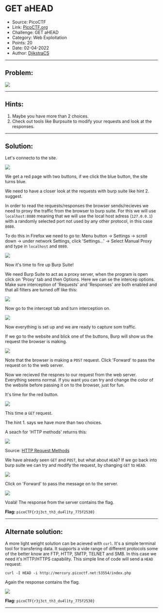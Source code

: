 # GET aHEAD
* Source: PicoCTF
* Link: [PicoCTF.org](https://picoctf.org/)
* Challenge: GET aHEAD
* Category: Web Exploitation
* Points: 20
* Date: 02-04-2022
* Author: [DjikstraCS](https://github.com/DjikstraCS)

---
## Problem:
![](./attachments/Pasted%20image%2020220331010808.png)

---
## Hints:
1. Maybe you have more than 2 choices.
2. Check out tools like Burpsuite to modify your requests and look at the responses.

---
## Solution:
Let's connecto to the site.

![](./attachments/Pasted%20image%2020220402180116.png)

We get a red page with two buttons, if we click the blue button, the site turns blue.

We need to have a closer look at the requests with burp suite like hint 2. suggest.

In order to read the requests/responses the browser sends/recieves we need to proxy the traffic from the browser to burp suite. For this we will use `localhost:8080` meaning that we will use the local host adress (`127.0.0.1`) with a randomly selected port not used by any other protocol, in this case `8080`.

To do this in Firefox we need to go to: 
Menu button -> Settings -> scroll down -> under network Settings, click 'Settings...' -> Select Manual Proxy and type in `localhost` and `8080`.

![](./attachments/Pasted%20image%2020220402181944.png)

Now it's time to fire up Burp Suite!

We need Burp Suite to act as a proxy server, when the program is open click on 'Proxy' tab and then Options.
Here we can se the intercep options. Make sure interception of 'Requests' and 'Responses' are both enabled and that all filters are turned off like this:

![](./attachments/Pasted%20image%2020220402182211.png)

Now go to the intercept tab and turn interception on.

![](./attachments/Pasted%20image%2020220402184509.png)

Now everything is set up and we are ready to capture som traffic.

If we go to the website and blick one of the buttons, Burp will show us the request the browser is making.

![](./attachments/Pasted%20image%2020220402184700.png)

Note that the browser is making a `POST` request. Click 'Forward' to pass the request on to the web server.

Now we recieved the respnes to our request from the web server. Everything seems normal. If you want you can try and change the color of the website before passing it on to the browser, just for fun.

It's time for the red button.

![](./attachments/Pasted%20image%2020220402185324.png)

This time a `GET` request.

The hint 1. says we have more than two choices. 

A seach for 'HTTP methods' returns this:

![](./attachments/Pasted%20image%2020220402185754.png)

Source: [HTTP Request Methods](https://developer.mozilla.org/en-US/docs/Web/HTTP/Methods)

We have already seen `GET` and `POST`, but what about `HEAD`? If we go back into burp suite we can try and modify the request, by changing `GET` to `HEAD`.

![](./attachments/Pasted%20image%2020220402190256.png)

Click on 'Forward' to pass the message on to the server.

![](./attachments/Pasted%20image%2020220402190731.png)

Voalá! The response from the server contains the flag.


**Flag:** `picoCTF{r3j3ct_th3_du4l1ty_775f2530}`

---
## Alternate solution:
A more light weight solution can be acieved with `curl`. It's a simple terminal tool for transfering data. It supports a vide range of different protocols some of the better know are FTP, HTTP, SMTP, TELNET and SMB. In this case we need it's HTTP/HTTPS capability. This simple line of code will send a `HEAD` request:

`curl -I HEAD -i http://mercury.picoctf.net:53554/index.php`

Again the response contains the flag.

![](./attachments/Pasted%20image%2020220402192406.png)

**Flag:** `picoCTF{r3j3ct_th3_du4l1ty_775f2530}`

---

